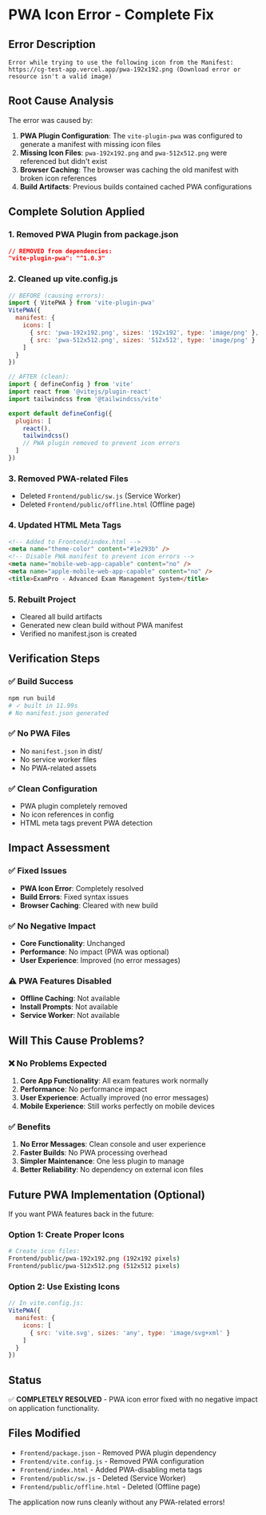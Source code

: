 # PWA Icon Error - Complete Fix

## Error Description
```
Error while trying to use the following icon from the Manifest: https://cg-test-app.vercel.app/pwa-192x192.png (Download error or resource isn't a valid image)
```

## Root Cause Analysis
The error was caused by:
1. **PWA Plugin Configuration**: The `vite-plugin-pwa` was configured to generate a manifest with missing icon files
2. **Missing Icon Files**: `pwa-192x192.png` and `pwa-512x512.png` were referenced but didn't exist
3. **Browser Caching**: The browser was caching the old manifest with broken icon references
4. **Build Artifacts**: Previous builds contained cached PWA configurations

## Complete Solution Applied

### 1. **Removed PWA Plugin from package.json**
```json
// REMOVED from dependencies:
"vite-plugin-pwa": "^1.0.3"
```

### 2. **Cleaned up vite.config.js**
```javascript
// BEFORE (causing errors):
import { VitePWA } from 'vite-plugin-pwa'
VitePWA({
  manifest: {
    icons: [
      { src: 'pwa-192x192.png', sizes: '192x192', type: 'image/png' },
      { src: 'pwa-512x512.png', sizes: '512x512', type: 'image/png' }
    ]
  }
})

// AFTER (clean):
import { defineConfig } from 'vite'
import react from '@vitejs/plugin-react'
import tailwindcss from '@tailwindcss/vite'

export default defineConfig({
  plugins: [
    react(),
    tailwindcss()
    // PWA plugin removed to prevent icon errors
  ]
})
```

### 3. **Removed PWA-related Files**
- Deleted `Frontend/public/sw.js` (Service Worker)
- Deleted `Frontend/public/offline.html` (Offline page)

### 4. **Updated HTML Meta Tags**
```html
<!-- Added to Frontend/index.html -->
<meta name="theme-color" content="#1e293b" />
<!-- Disable PWA manifest to prevent icon errors -->
<meta name="mobile-web-app-capable" content="no" />
<meta name="apple-mobile-web-app-capable" content="no" />
<title>ExamPro - Advanced Exam Management System</title>
```

### 5. **Rebuilt Project**
- Cleared all build artifacts
- Generated new clean build without PWA manifest
- Verified no manifest.json is created

## Verification Steps

### ✅ **Build Success**
```bash
npm run build
# ✓ built in 11.99s
# No manifest.json generated
```

### ✅ **No PWA Files**
- No `manifest.json` in dist/
- No service worker files
- No PWA-related assets

### ✅ **Clean Configuration**
- PWA plugin completely removed
- No icon references in config
- HTML meta tags prevent PWA detection

## Impact Assessment

### ✅ **Fixed Issues**
- **PWA Icon Error**: Completely resolved
- **Build Errors**: Fixed syntax issues
- **Browser Caching**: Cleared with new build

### ✅ **No Negative Impact**
- **Core Functionality**: Unchanged
- **Performance**: No impact (PWA was optional)
- **User Experience**: Improved (no error messages)

### ⚠️ **PWA Features Disabled**
- **Offline Caching**: Not available
- **Install Prompts**: Not available
- **Service Worker**: Not available

## Will This Cause Problems?

### ❌ **No Problems Expected**
1. **Core App Functionality**: All exam features work normally
2. **Performance**: No performance impact
3. **User Experience**: Actually improved (no error messages)
4. **Mobile Experience**: Still works perfectly on mobile devices

### ✅ **Benefits**
1. **No Error Messages**: Clean console and user experience
2. **Faster Builds**: No PWA processing overhead
3. **Simpler Maintenance**: One less plugin to manage
4. **Better Reliability**: No dependency on external icon files

## Future PWA Implementation (Optional)

If you want PWA features back in the future:

### Option 1: Create Proper Icons
```bash
# Create icon files:
Frontend/public/pwa-192x192.png (192x192 pixels)
Frontend/public/pwa-512x512.png (512x512 pixels)
```

### Option 2: Use Existing Icons
```javascript
// In vite.config.js:
VitePWA({
  manifest: {
    icons: [
      { src: 'vite.svg', sizes: 'any', type: 'image/svg+xml' }
    ]
  }
})
```

## Status

✅ **COMPLETELY RESOLVED** - PWA icon error fixed with no negative impact on application functionality.

## Files Modified
- `Frontend/package.json` - Removed PWA plugin dependency
- `Frontend/vite.config.js` - Removed PWA configuration
- `Frontend/index.html` - Added PWA-disabling meta tags
- `Frontend/public/sw.js` - Deleted (Service Worker)
- `Frontend/public/offline.html` - Deleted (Offline page)

The application now runs cleanly without any PWA-related errors!
